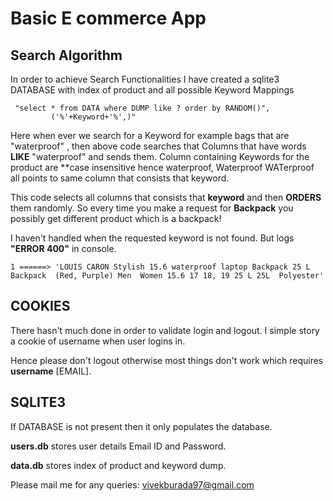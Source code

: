 # Basic E commerce App

## Search Algorithm

 In order to achieve Search Functionalities I have created a sqlite3 DATABASE with index of product and all possible Keyword Mappings

```
 "select * from DATA where DUMP like ? order by RANDOM()",
         ('%'+Keyword+'%',)"
```
Here when ever we search for a Keyword for example bags that are "waterproof" , then above code searches that
Columns that have words **LIKE**  "waterproof" and sends them. Column containing Keywords for the product are **case insensitive hence  waterproof, Waterproof WATerproof all points to same column that consists that keyword.  

This code selects all columns that consists  that **keyword** and then **ORDERS** them randomly. So every time you make a request for **Backpack** you possibly get different product which is a backpack!

I haven't handled when the requested keyword is not found. But logs **"ERROR 400"** in console.
```
1 ======> 'LOUIS CARON Stylish 15.6 waterproof laptop Backpack 25 L Backpack  (Red, Purple) Men  Women 15.6 17 18, 19 25 L 25L  Polyester'
```  
##  COOKIES

There hasn't much done in order to validate login and logout. I simple story a cookie of username when user logins in.

Hence please don't logout otherwise most things don't work which requires  **username** [EMAIL].  

## SQLITE3

If DATABASE is not present then it only populates the database.

**users.db** stores user details Email ID and Password.

**data.db** stores index of product and keyword dump.  

Please mail me for any queries: vivekburada97@gmail.com
